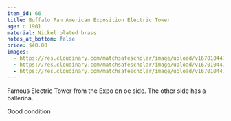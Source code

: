 ```yaml
---
item_id: 66
title: Buffalo Pan American Exposition Electric Tower
age: c.1901
material: Nickel plated brass
notes_at_bottom: false
price: $40.00
images:
  - https://res.cloudinary.com/matchsafescholar/image/upload/v1670104479/PanAm1.jpg
  - https://res.cloudinary.com/matchsafescholar/image/upload/v1670104479/Panam2.jpg
  - https://res.cloudinary.com/matchsafescholar/image/upload/v1670104479/Panam3.jpg
---
```

Famous Electric Tower from the Expo on oe side. The other side has a ballerina.

Good condition
